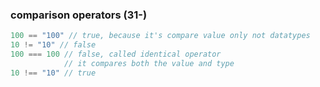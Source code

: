 ### comparison operators (31-)
```js
100 == "100" // true, because it's compare value only not datatypes
10 != "10" // false
100 === 100 // false, called identical operator 
            // it compares both the value and type 
10 !== "10" // true
```
